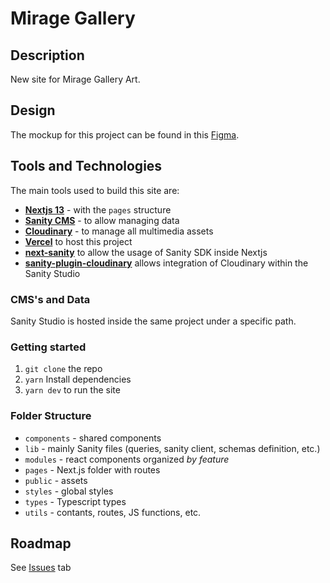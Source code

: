 # Mirage Gallery

## Description
New site for Mirage Gallery Art.

## Design
The mockup for this project can be found in this [Figma](https://www.figma.com/file/HdXTxrcixSvwiaa2PZMmc7/MirageGallery-Redesign?node-id=141%3A4528&t=3XVlljiXxSlLdwv7-0).

## Tools and Technologies
The main tools used to build this site are:
* **[Nextjs 13](http://nextjs.org/)** - with the `pages` structure
* **[Sanity CMS](https://www.sanity.io/)** - to allow managing data
* **[Cloudinary](https://cloudinary.com/)** - to manage all multimedia assets
* **[Vercel](https://vercel.com/)** to host this project
* **[next-sanity](https://www.npmjs.com/package/next-sanity)** to allow the usage of Sanity SDK inside Nextjs
* **[sanity-plugin-cloudinary](https://github.com/sanity-io/sanity-plugin-cloudinary)** allows integration of Cloudinary within the Sanity Studio

### CMS's and Data
Sanity Studio is hosted inside the same project under a specific path. 

### Getting started
1. `git clone` the repo
2. `yarn` Install dependencies
3. `yarn dev` to run the site

### Folder Structure
* `components` - shared components
* `lib` - mainly Sanity files (queries, sanity client, schemas definition, etc.)
* `modules` - react components organized _by feature_
* `pages` - Next.js folder with routes
* `public` - assets
* `styles` - global styles
* `types` - Typescript types
* `utils` - contants, routes, JS functions, etc. 

## Roadmap
See [Issues](https://github.com/tomasg88/mirage-gallery/issues) tab

